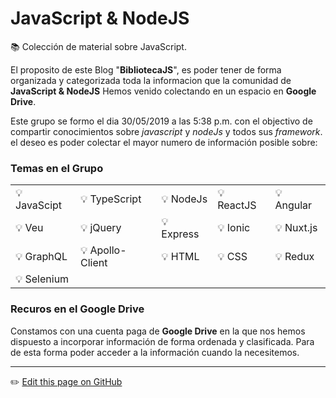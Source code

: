 # JavaScript & NodeJS
:books: Colección de material sobre JavaScript. 

El proposito de este Blog "**BibliotecaJS**", es poder tener de forma organizada y categorizada toda la informacion que la comunidad de **JavaScript & NodeJS** Hemos venido colectando en un espacio en **Google Drive**. 

Este grupo se formo el dia 30/05/2019 a las 5:38 p.m. con el objectivo de compartir conocimientos sobre *javascript* y *nodeJs* y todos sus *framework*. el deseo es poder colectar el mayor numero de información posible sobre:

### Temas en el Grupo

|                  	|                      	|                	|                	|                	|
|------------------	|----------------------	|----------------	|----------------	|----------------	|
| :bulb: JavaScipt 	|   :bulb: TypeScript  	|  :bulb: NodeJs 	| :bulb: ReactJS 	| :bulb: Angular 	|
|    :bulb: Veu    	|     :bulb: jQuery    	| :bulb: Express 	|  :bulb: Ionic  	| :bulb: Nuxt.js 	|
|  :bulb: GraphQL  	| :bulb: Apollo-Client 	|   :bulb: HTML  	|   :bulb: CSS   	|  :bulb: Redux  	|
|  :bulb: Selenium 	|                      	|                	|                	|                	|

### Recuros en el Google Drive

Constamos con una cuenta paga de **Google Drive** en la que nos hemos dispuesto a incorporar información de forma ordenada y clasificada. Para de esta forma poder acceder a la información cuando la necesitemos. 


---
:pencil2: [Edit this page on GitHub](https://github.com/jasp402/BibliotecaJS/edit/master/docs/README.md)